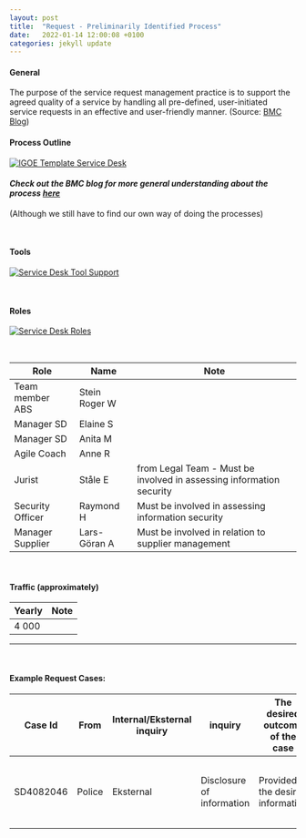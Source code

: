 ```yaml
---
layout: post
title:  "Request - Preliminarily Identified Process"
date:   2022-01-14 12:00:08 +0100
categories: jekyll update
---
```


#### General
The purpose of the service request management practice is to support the agreed quality of a service by handling all pre-defined, user-initiated service requests in an effective and user-friendly manner.
(Source: <a href="https://www.bmc.com/blogs/itil-service-request-management/" target="_blank">BMC Blog</a>)

#### Process Outline
[![IGOE Template Service Desk](/processes/assets/images/process-rq.png)](/processes/assets/images/process-rq.png)

#### *Check out the BMC blog for more general understanding about the process <a href="https://www.bmc.com/blogs/itil-service-request-management/" target="_blank">here</a>*
(Although we still have to find our own way of doing the processes)

<br />

#### Tools
[![Service Desk Tool Support](/processes/assets/images/tools-rq.png)](/processes/assets/images/tools-rq.png)

<br />

#### Roles
[![Service Desk Roles](/processes/assets/images/roles-rq.png)](/processes/assets/images/roles-rq.png)


<br />

| Role | Name | Note |
| -- | -- | -- |
| Team member ABS | Stein Roger W |  |
| Manager SD | Elaine S |  |
| Manager SD | Anita M |  |
| Agile Coach | Anne R |  |
| Jurist | Ståle E | from Legal Team - Must be involved in assessing information security |
| Security Officer | Raymond H | Must be involved in assessing information security |
| Manager Supplier | Lars-Göran A | Must be involved in relation to supplier management |

<br />

#### Traffic (approximately)

| Yearly | Note |
| -- | -- |
| 4 000 |  |

---

<br />

#### **Example Request Cases:**

| Case Id | From | Internal/Eksternal inquiry | inquiry | The desired outcome of the case | Contributors | Information security | Note |
| -- | -- | -- | -- | -- | -- | -- | -- |
| SD4082046 | Police | Eksternal | Disclosure of information |Provided the desired information | ABS <br /> SD <br />Legal team <br />FA Supplier | **X** | Replies are sent via password protected file |